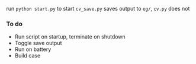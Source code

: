 run `python start.py` to start
`cv_save.py` saves output to `eg/`, `cv.py` does not

### To do
* Run script on startup, terminate on shutdown
* Toggle save output
* Run on battery
* Build case